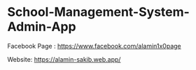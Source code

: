 # School-Management-System-Admin-App

Facebook Page : https://www.facebook.com/alamin1x0page

Website: https://alamin-sakib.web.app/
